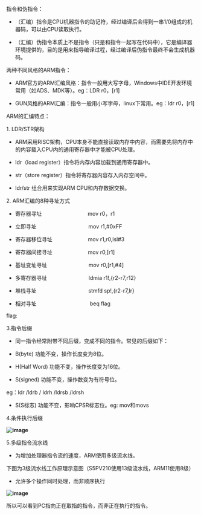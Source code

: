  

指令和伪指令：

* （汇编）指令是CPU机器指令的助记符，经过编译后会得到一串1/0组成的机器码，可以由CPU读取执行。

* （汇编）伪指令本质上不是指令（只是和指令一起写在代码中），它是编译器环境提供的，目的是用来指导编译过程，经过编译后伪指令最终不会生成机器码。

两种不同风格的ARM指令：

* ARM官方的ARM汇编风格：指令一般用大写字母，Windows中IDE开发环境常用（如ADS、MDK等）。eg：LDR r0，[r1]

* GUN风格的ARM汇编：指令一般用小写字母，linux下常用。eg：ldr r0，[r1]

ARM的汇编特点：

1\. LDR/STR架构

* ARM采用RISC架构，CPU本身不能直接读取内存中内容，而需要先将内存中的内容载入CPU内的通用寄存器中才能被CPU处理。

* ldr（load register）指令将内存内容加载到通用寄存器中。

* str（store register）指令将寄存器内容存入内存空间中。

* ldr/str 组合用来实现ARM CPU和内存数据交换。

2\. ARM汇编的8种寻址方式

* 寄存器寻址                               mov r0，r1

* 立即寻址                                   mov r1,#0xFF

* 寄存器移位寻址                        mov r1,r0,lsl#3

* 寄存器间接寻址                        mov r0,[r1]

* 基址变址寻址                            mov r0,[r1,#4]

* 多寄存器寻址                            ldmia r1!,{r2-r7,r12}

* 堆栈寻址                                   stmfd sp!,{r2-r7,lr}

* 相对寻址                                    beq flag

flag:

3.指令后缀

* 同一指令经常附带不同后缀，变成不同的指令。常见的后缀如下：

* B(byte) 功能不变，操作长度变为8位。

* H(Half Word) 功能不变，操作长度变为16位。

* S(signed) 功能不变，操作数变为有符号位。

eg：ldr /ldrb / ldrh /ldrsb /ldrsh

* S(S标志) 功能不变，影响CPSR标志位。eg: mov和movs

4.条件执行后缀

**![image](http://upload-images.jianshu.io/upload_images/143845-f07de5a577934306?imageMogr2/auto-orient/strip%7CimageView2/2/w/1240)**

5.多级指令流水线

* 为增加处理器指令流的速度，ARM使用多级流水线。

下图为3级流水线工作原理示意图（S5PV210使用13级流水线，ARM11使用8级）

- 允许多个操作同时处理，而非顺序执行

**![image](http://upload-images.jianshu.io/upload_images/143845-ac2bfb884a0dd7dc?imageMogr2/auto-orient/strip%7CimageView2/2/w/1240)**

所以可以看到PC指向正在取指的指令，而非正在执行的指令。
